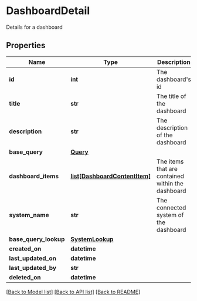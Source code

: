 # DashboardDetail

Details for a dashboard
## Properties
Name | Type | Description | Notes
------------ | ------------- | ------------- | -------------
**id** | **int** | The dashboard&#39;s id | 
**title** | **str** | The title of the dashboard | 
**description** | **str** | The description of the dashboard | [optional] 
**base_query** | [**Query**](Query.md) |  | [optional] 
**dashboard_items** | [**list[DashboardContentItem]**](DashboardContentItem.md) | The items that are contained within the dashboard | [optional] 
**system_name** | **str** | The connected system of the dashboard | [optional] 
**base_query_lookup** | [**SystemLookup**](SystemLookup.md) |  | [optional] 
**created_on** | **datetime** |  | [optional] 
**last_updated_on** | **datetime** |  | [optional] 
**last_updated_by** | **str** |  | [optional] 
**deleted_on** | **datetime** |  | [optional] 

[[Back to Model list]](../README.md#documentation-for-models) [[Back to API list]](../README.md#documentation-for-api-endpoints) [[Back to README]](../README.md)


